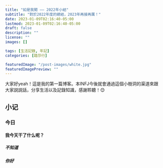 ```yaml
---
title: "如是我聞 —— 2022年小結"
subtitle: "對於2022年度的總結，2023年再接再厲！"
date: 2023-01-09T02:16:40-05:00
lastmod: 2023-01-09T02:16:40-05:00
draft: false
description: ""
license: ""
images: []

tags: [生活記錄, 年記]
categories: [踏莎行]

featuredImage: "/post-images/white.jpg"
featuredImagePreview: ""
---
```


大家好yeah！這是我的第一篇博客。本INFJ今後就會通過這個小樹洞的渠道來跟大家説説話，分享生活以及記錄知識，感謝聆聽！😊

## 小记

### 今日

#### 我今天干了什么呢？ 



##### 不知道

##### 你好

